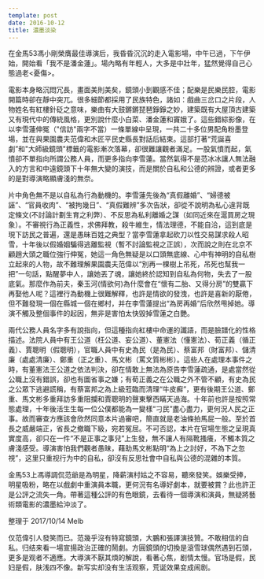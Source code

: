 ```yaml
---
template: post
date: 2016-10-12
title: 濃墨淡染
---
```

在金馬53馮小剛榮膺最佳導演后，我昏昏沉沉的走入電影場，中午已過，下午伊始，開始看「我不是潘金蓮」。場內略有年輕人，大多是中壯年，猛然覺得自己心態過老<憂傷>。

電影本身略沉悶冗長，畫面美則美矣，鏡頭小到觀感不佳；配樂是民樂民腔，電影開篇時卻在靜中突兀。很多細節都採用了民族特色，諸如：戲曲三岔口之片段，人物姓名有紅樓針砭之意味，樂曲有大鼓鏘鏘琵琶錚錚之妙，建築既有大屋頂古建築又有現代中的傳統風格，更別說什麼小白菜、潘金蓮和竇娥了。這些錯綜影像，在以李雪蓮伸冤（"信訪"兩字不當）一條單線中呈現，一共二十多位男配角粉墨登場，並在與果園農夫范偉和木匠平民史縣長對話后結束。這部打著“荒誕喜劇”和"大師級鏡頭"標籤的電影漸次落幕，卻很難讓觀者滿足。一股氣憤而起，氣憤卻不單指向所謂公務人員，而更多指向李雪蓮。當然氣得不是范冰冰讓人無法融入的方言和中遠鏡頭下十年無大變的演技，而是關於自私和公德的辨證，或者更多的是對導演略顯膚淺的無奈。

片中角色無不是以自私為行為動機的。李雪蓮先後為“真假離婚”、“婦德被誣”、“官員收肉”、“被拘幾日”、“真假難辨”多次告狀，卻從不說明為私心違背既定條文(不討論計劃生育之利弊）、不反思為私利離婚之謀（如同近來在滬買房之現象）。不審視行為正義性，求佛拜教，殺牛維生，情法理德，不能自洽，這到底是現下訪民之普遍，還是愚昧百姓之典型？當李雪蓮拿起砍刀以性交易謀求殺人昭雪，十年後以假婚姻騙得逃離監視（暫不討論監視之正誤），次而說之則在北京不顧趙大頭之職位強行伸冤，她這一角色無疑是以口頭無底線、心中有神明的自私樹立起來的人物，故不難理解果園農夫范偉以“別再一棵樹上吊死，吊死也幫我一把”一句話，點醒夢中人，讓她丟了魂，讓她終於認知到自私為何物，失去了一股底氣。那麼作為前夫，秦玉河(情欲何)為什麼會在“懷有二胎、又得分房”的雙贏下再娶他人呢？這裡行為動機上很難解釋，也許是情欲的發洩，也許是喜新的厭倦，但不難發現一個在縣城一個在鄉村，并在李雪蓮提出“為房再婚”后欣然甩掉她。導演不觸及整個事件的起因，無非是害怕太快毀掉雪蓮之白艷。

兩代公務人員名字多有說指向，但這種指向紅樓中命運的讖語，而是臉譜化的性格描述。法院人員中有王公道（枉公道、妄公道）、董憲法（懂憲法）、荀正義（循正義）、賈聰明（假聰明），官職人員中有史為民（是為民）、蔡富邦（財富邦）、儲清廉（處處清廉）、鄭重（正之重）、馬文彬（罵文質彬彬）。這些人在處理本事件之時，有董憲法王公道之依法判決，卻在情敢上無法為原告李雪蓮疏通，是處當然從公職上沒有錯誤，卻也有圖省事之嫌；有荀正義之在公職之外不管不顧，有史為民之公眾下逃避謊稱，有蔡富邦之為上級蒞臨而清理“牛皮癬”，更有後期王公道、鄭重、馬文彬多重拜訪多重阻攔和賈聰明的聲東擊西瞞天過海。十年前也許是按照常態處理，十年後活生生每一位公僕都能為一變樣“刁民”盡心盡力，更何況人民之正事。故而審查方應該會欣然同意本片過審吧，簡直就是老油條拍馬屁一般。至於首長之威嚴端正，省長之撤職下級，宛若冤屈。不可否認，本片在官場生態之呈現真實度高，卻只在一件“不是正事之事兒”上生發，無不讓人有隔靴搔癢，不觸本質之膚淺感受。導演害怕我們觀者愚昧，藉助馬文彬點明“為上之討好，不為下之忽視”，这里只重视行为中的自私，卻沒有反思社會中自私與公德的混雜的本質。

金馬53上馮導調侃范爺是為明星，降薪演村姑之不容易，聽來發笑。娛樂受捧，明星吸粉，略在以戲劇中重演員本職，更何況有名導好劇本，就要被賞？此也許正是公評之流失一角。帶著這種公評的有色眼鏡，去看待一個導演和演員，無疑將藝術類電影的濃墨給沖淡了。

整理于 2017/10/14  Melb

仅范偉引人發笑而已。范幾乎沒有特寫鏡頭，大鵬和張譯演技贊。不敢相信的自私。归结来看一場宣揚政治正確的鬧劇。方圓鏡頭的切換是滾雪球偶然遇到石頭，更多是观者不適應。大導演不厭其煩的解說，看著心焦，剧情太慢。官场是假，民妇是假，肤浅四不像。新写实却没有生活观察，荒诞效果变成闹剧。 
